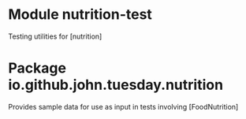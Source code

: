 # Module nutrition-test

Testing utilities for [nutrition]

# Package io.github.john.tuesday.nutrition

Provides sample data for use as input in tests involving [FoodNutrition]
